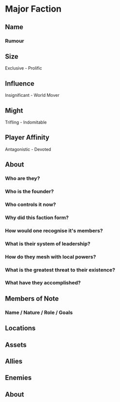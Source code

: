 # Major Faction

## Name

### Rumour

## Size
Exclusive - Prolific

## Influence
Insignificant - World Mover

## Might
Trifling - Indomitable 

## Player Affinity
Antagonistic - Devoted

## About

### Who are they?

### Who is the founder?

### Who controls it now?

### Why did this faction form?

### How would one recognise it's members?

### What is their system of leadership?

### How do they mesh with local powers?

### What is the greatest threat to their existence?

### What have they accomplished?

## Members of Note

### Name / Nature / Role / Goals

## Locations

## Assets

## Allies

## Enemies

## About